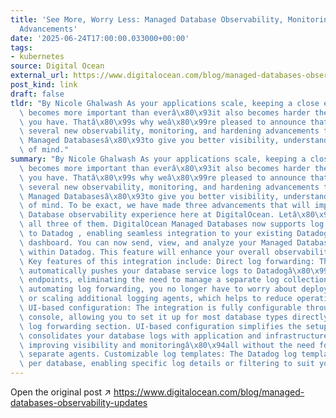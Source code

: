```yaml
---
title: 'See More, Worry Less: Managed Database Observability, Monitoring, and Hardening
  Advancements'
date: '2025-06-24T17:00:00.033000+00:00'
tags:
- kubernetes
source: Digital Ocean
external_url: https://www.digitalocean.com/blog/managed-databases-observability-updates
post_kind: link
draft: false
tldr: "By Nicole Ghalwash As your applications scale, keeping a close eye on them\
  \ becomes more important than everâ\x80\x93it also becomes harder the more data\
  \ you have. Thatâ\x80\x99s why weâ\x80\x99re pleased to announce that we have made\
  \ several new observability, monitoring, and hardening advancements to DigitalOcean\
  \ Managed Databasesâ\x80\x93to give you better visibility, understanding, and peace\
  \ of mind."
summary: "By Nicole Ghalwash As your applications scale, keeping a close eye on them\
  \ becomes more important than everâ\x80\x93it also becomes harder the more data\
  \ you have. Thatâ\x80\x99s why weâ\x80\x99re pleased to announce that we have made\
  \ several new observability, monitoring, and hardening advancements to DigitalOcean\
  \ Managed Databasesâ\x80\x93to give you better visibility, understanding, and peace\
  \ of mind. To be exact, we have made three advancements that will improve your Managed\
  \ Database observability experience here at DigitalOcean. Letâ\x80\x99s walk through\
  \ all three of them. DigitalOcean Managed Databases now supports log forwarding\
  \ to Datadog , enabling seamless integration to your existing Datadog observability\
  \ dashboard. You can now send, view, and analyze your Managed Database logs directly\
  \ within Datadog. This feature will enhance your overall observability and monitoring.\
  \ Key features of this integration include: Direct log forwarding: This feature\
  \ automatically pushes your database service logs to Datadogâ\x80\x99s log intake\
  \ endpoints, eliminating the need to manage a separate log collection agent. By\
  \ automating log forwarding, you no longer have to worry about deploying, managing,\
  \ or scaling additional logging agents, which helps to reduce operational complexity.\
  \ UI-based configuration: The integration is fully configurable through the management\
  \ console, allowing you to set it up for most database types directly within the\
  \ log forwarding section. UI-based configuration simplifies the setup process and\
  \ consolidates your database logs with application and infrastructure telemetry,\
  \ improving visibility and monitoringâ\x80\x94all without the need for managing\
  \ separate agents. Customizable log templates: The Datadog log template can be customized\
  \ per database, enabling specific log details or filtering to suit your needs."
---
```

Open the original post ↗ https://www.digitalocean.com/blog/managed-databases-observability-updates
